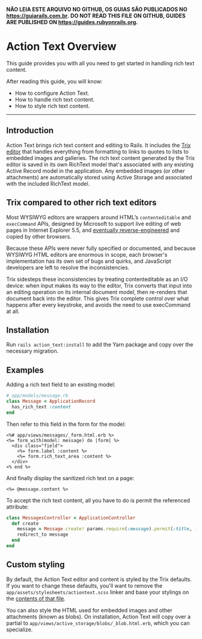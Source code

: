 **NÃO LEIA ESTE ARQUIVO NO GITHUB, OS GUIAS SÃO PUBLICADOS NO https://guiarails.com.br.**
**DO NOT READ THIS FILE ON GITHUB, GUIDES ARE PUBLISHED ON https://guides.rubyonrails.org.**

Action Text Overview
====================

This guide provides you with all you need to get started in handling
rich text content.

After reading this guide, you will know:

* How to configure Action Text.
* How to handle rich text content.
* How to style rich text content.

--------------------------------------------------------------------------------

Introduction
------------

Action Text brings rich text content and editing to Rails. It includes
the [Trix editor](https://trix-editor.org) that handles everything from formatting
to links to quotes to lists to embedded images and galleries.
The rich text content generated by the Trix editor is saved in its own
RichText model that's associated with any existing Active Record model in the application.
Any embedded images (or other attachments) are automatically stored using
Active Storage and associated with the included RichText model.

## Trix compared to other rich text editors

Most WYSIWYG editors are wrappers around HTML’s `contenteditable` and `execCommand` APIs,
designed by Microsoft to support live editing of web pages in Internet Explorer 5.5,
and [eventually reverse-engineered](https://blog.whatwg.org/the-road-to-html-5-contenteditable#history)
and copied by other browsers.

Because these APIs were never fully specified or documented,
and because WYSIWYG HTML editors are enormous in scope, each
browser's implementation has its own set of bugs and quirks,
and JavaScript developers are left to resolve the inconsistencies.

Trix sidesteps these inconsistencies by treating contenteditable
as an I/O device: when input makes its way to the editor, Trix converts that input
into an editing operation on its internal document model, then re-renders
that document back into the editor. This gives Trix complete control over what
happens after every keystroke, and avoids the need to use execCommand at all.

## Installation

Run `rails action_text:install` to add the Yarn package and copy over the necessary migration.

## Examples

Adding a rich text field to an existing model:

```ruby
# app/models/message.rb
class Message < ApplicationRecord
  has_rich_text :content
end
```

Then refer to this field in the form for the model:

```erb
<%# app/views/messages/_form.html.erb %>
<%= form_with(model: message) do |form| %>
  <div class="field">
    <%= form.label :content %>
    <%= form.rich_text_area :content %>
  </div>
<% end %>
```

And finally display the sanitized rich text on a page:

```erb
<%= @message.content %>
```

To accept the rich text content, all you have to do is permit the referenced attribute:

```ruby
class MessagesController < ApplicationController
  def create
    message = Message.create! params.require(:message).permit(:title, :content)
    redirect_to message
  end
end
```

## Custom styling

By default, the Action Text editor and content is styled by the Trix defaults.
If you want to change these defaults, you'll want to remove
the `app/assets/stylesheets/actiontext.scss` linker and base your stylings on
the [contents of that file](https://raw.githubusercontent.com/basecamp/trix/master/dist/trix.css).

You can also style the HTML used for embedded images and other attachments (known as blobs).
On installation, Action Text will copy over a partial to
`app/views/active_storage/blobs/_blob.html.erb`, which you can specialize.
